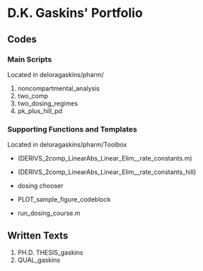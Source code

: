 # D.K. Gaskins' Portfolio

## Codes

### Main Scripts
Located in deloragaskins/pharm/
1. noncompartmental_analysis
2. two_comp
3. two_dosing_regimes
4. pk_plus_hill_pd

### Supporting Functions and Templates
Located in deloragaskins/pharm/Toolbox
* (DERIVS_2comp_LinearAbs_Linear_Elim__rate_constants.m)
* (DERIVS_2comp_LinearAbs_Linear_Elim__rate_constants_hill)

* dosing chooser
* PLOT_sample_figure_codeblock
* run_dosing_course.m

## Written Texts
1. PH.D. THESIS_gaskins
2. QUAL_gaskins
